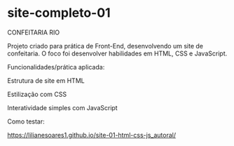 # site-completo-01

CONFEITARIA RIO

Projeto criado para prática de Front-End, desenvolvendo um site de confeitaria. O foco foi desenvolver habilidades em HTML, CSS e JavaScript.


Funcionalidades/prática aplicada:

Estrutura de site em HTML

Estilização com CSS 

Interatividade simples com JavaScript 


Como testar:

https://lilianesoares1.github.io/site-01-html-css-js_autoral/
